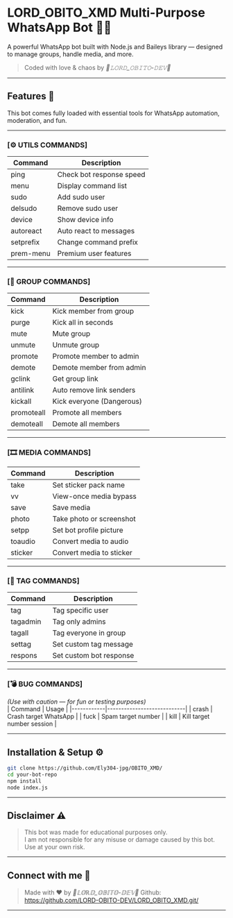# LORD_OBITO_XMD Multi-Purpose WhatsApp Bot 🤖🔥

A powerful WhatsApp bot built with Node.js and Baileys library — designed to manage groups, handle media, and more.

> Coded with love & chaos by *👑𝙻𝙾𝚁𝙳_𝙾𝙱𝙸𝚃𝙾-𝙳𝙴𝚅👑*

---

## Features 🚀

This bot comes fully loaded with essential tools for WhatsApp automation, moderation, and fun.

---

### [⚙️ UTILS COMMANDS]
| Command     | Description                |
|------------|----------------------------|
| ping        | Check bot response speed  |
| menu        | Display command list      |
| sudo        | Add sudo user             |
| delsudo     | Remove sudo user          |
| device      | Show device info          |
| autoreact   | Auto react to messages    |
| setprefix   | Change command prefix     |
| prem-menu   | Premium user features     |

---

### [👥 GROUP COMMANDS]
| Command     | Description                |
|------------|----------------------------|
| kick        | Kick member from group    |
| purge       | Kick all in seconds       |
| mute        | Mute group                |
| unmute      | Unmute group              |
| promote     | Promote member to admin   |
| demote      | Demote member from admin  |
| gclink      | Get group link            |
| antilink    | Auto remove link senders  |
| kickall     | Kick everyone (Dangerous) |
| promoteall  | Promote all members       |
| demoteall   | Demote all members        |

---

### [🎞 MEDIA COMMANDS]
| Command     | Description                |
|------------|----------------------------|
| take        | Set sticker pack name     |
| vv          | View-once media bypass    |
| save        | Save media                |
| photo       | Take photo or screenshot  |
| setpp       | Set bot profile picture   |
| toaudio     | Convert media to audio    |
| sticker     | Convert media to sticker  |

---

### [🔖 TAG COMMANDS]
| Command     | Description                |
|------------|----------------------------|
| tag         | Tag specific user         |
| tagadmin    | Tag only admins           |
| tagall      | Tag everyone in group     |
| settag      | Set custom tag message    |
| respons     | Set custom bot response   |

---

### [💣 BUG COMMANDS]  
*(Use with caution — for fun or testing purposes)*  
| Command     | Usage                      |
|------------|----------------------------|
| crash      | Crash target WhatsApp      |
| fuck       | Spam target number         |
| kill       | Kill target number session |

---

## Installation & Setup ⚙️

```bash
git clone https://github.com/Ely304-jpg/OBITO_XMD/
cd your-bot-repo
npm install
node index.js
```

---

## Disclaimer ⚠️
> This bot was made for educational purposes only.  
> I am not responsible for any misuse or damage caused by this bot.  
> Use at your own risk.

---

## Connect with me 👤
> Made with ❤️ by *👑𝕃𝕆ℝ𝔻_𝕆𝔹𝕀𝕋𝕆-𝔻𝔼𝕍👑*
> Github: https://github.com/LORD-OBITO-DEV/LORD_OBITO_XMD.git/

---
